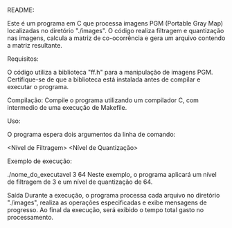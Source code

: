
README:

Este é um programa em C que processa imagens PGM (Portable Gray Map) localizadas no diretório "./images". O código realiza filtragem e quantização nas imagens, calcula a matriz de co-ocorrência e gera um arquivo contendo a matriz resultante.

Requisitos:

O código utiliza a biblioteca "ff.h" para a manipulação de imagens PGM. Certifique-se de que a biblioteca está instalada antes de compilar e executar o programa.

Compilação:
Compile o programa utilizando um compilador C, com intermedio de uma execução de Makefile.

Uso:

O programa espera dois argumentos da linha de comando:

<Nível de Filtragem>
<Nível de Quantização>

Exemplo de execução:

./nome_do_executavel 3 64
Neste exemplo, o programa aplicará um nível de filtragem de 3 e um nível de quantização de 64.

Saída
Durante a execução, o programa processa cada arquivo no diretório "./images", realiza as operações especificadas e exibe mensagens de progresso. Ao final da execução, será exibido o tempo total gasto no processamento.